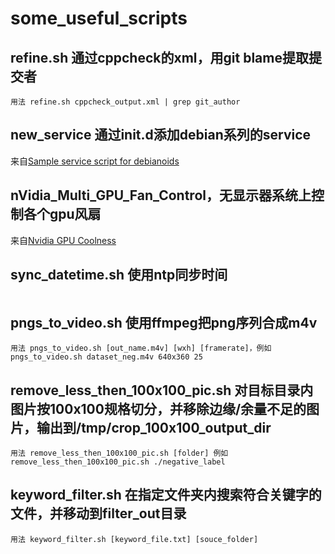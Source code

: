 # some_useful_scripts

## refine.sh 通过cppcheck的xml，用git blame提取提交者
```
用法 refine.sh cppcheck_output.xml | grep git_author
```
## new_service 通过init.d添加debian系列的service
来自[Sample service script for debianoids](https://gist.github.com/naholyr/4275302)

## nVidia_Multi_GPU_Fan_Control，无显示器系统上控制各个gpu风扇
来自[Nvidia GPU Coolness](https://sites.google.com/site/akohlmey/random-hacks/nvidia-gpu-coolness)

## sync_datetime.sh 使用ntp同步时间
```
```
## pngs_to_video.sh 使用ffmpeg把png序列合成m4v
```
用法 pngs_to_video.sh [out_name.m4v] [wxh] [framerate]，例如pngs_to_video.sh dataset_neg.m4v 640x360 25
```
## remove_less_then_100x100_pic.sh 对目标目录内图片按100x100规格切分，并移除边缘/余量不足的图片，输出到/tmp/crop_100x100_output_dir
```
用法 remove_less_then_100x100_pic.sh [folder] 例如 remove_less_then_100x100_pic.sh ./negative_label
```
## keyword_filter.sh 在指定文件夹内搜索符合关键字的文件，并移动到filter_out目录
```
用法 keyword_filter.sh [keyword_file.txt] [souce_folder]
```
